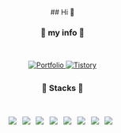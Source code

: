<br/>  

<center>## Hi 👋</center>
<h3 align="center"><b>🔗 my info 🔗</b></h3>
</br>
<p align="center">
<a href="https://mash-potato.github.io/Portfolio/" target="_blank">
<img src=https://img.shields.io/badge/Portfolio-%23000000.svg?&style=for-the-badge&logo=firefox&logoColor=#FF7139 alt=Portfolio style="margin-bottom: 5px;" />
</a>
<a href="https://rotomoo.tistory.com/" target="_blank">
<img src=https://img.shields.io/badge/Tistory-%2324292e.svg?&style=for-the-badge&logo=tvtime&logoColor=white alt=Tistory style="margin-bottom: 5px;" />
</a>
</p>


<h3 align="center"><b>🔧 Stacks 🔧</b></h3>
</br>
<p align="center">  
<img src="https://img.shields.io/badge/python-3670A0?style=flat-square&logo=python&logoColor=ffdd54"/></a> &nbsp
<img src="https://img.shields.io/badge/java-%23ED8B00.svg?style=flat-square&logo=java&logoColor=white"/></a> &nbsp
<img src="https://img.shields.io/badge/spring-%236DB33F.svg?style=flat-square&logo=spring&logoColor=white"/></a> &nbsp 
<img src="https://img.shields.io/badge/HTML5-E34F26?style=flat-square&logo=HTML5&logoColor=white"/></a> &nbsp
<img src="https://img.shields.io/badge/CSS3-1572B6?style=flat-square&logo=CSS3&logoColor=white"/></a> &nbsp
<img src="https://img.shields.io/badge/git-%23F05033.svg?style=flat-square&logo=git&logoColor=white"/></a> &nbsp 
<img src="https://img.shields.io/badge/MySQL-4479A1?style=flat-square&logo=MySQL&logoColor=white"/></a> &nbsp 
<img src="https://img.shields.io/badge/Amazon AWS-232F3E?style=flat-square&logo=Amazon%20AWS&logoColor=white"/></a> &nbsp </p>
